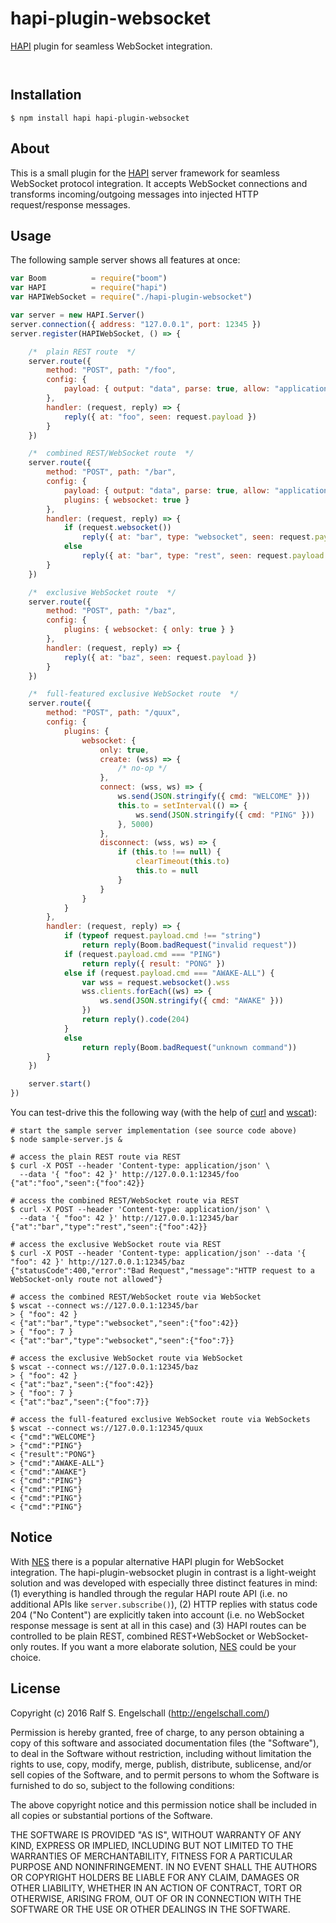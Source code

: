 
hapi-plugin-websocket
=====================

[HAPI](http://hapijs.com/) plugin for seamless WebSocket integration.

<p/>
<img src="https://nodei.co/npm/hapi-plugin-websocket.png?downloads=true&stars=true" alt=""/>

<p/>
<img src="https://david-dm.org/rse/hapi-plugin-websocket.png" alt=""/>

Installation
------------

```shell
$ npm install hapi hapi-plugin-websocket
```

About
-----

This is a small plugin for the [HAPI](http://hapijs.com/) server
framework for seamless WebSocket protocol integration. It accepts
WebSocket connections and transforms incoming/outgoing messages into
injected HTTP request/response messages.

Usage
-----

The following sample server shows all features at once:

```js
var Boom          = require("boom")
var HAPI          = require("hapi")
var HAPIWebSocket = require("./hapi-plugin-websocket")

var server = new HAPI.Server()
server.connection({ address: "127.0.0.1", port: 12345 })
server.register(HAPIWebSocket, () => {

    /*  plain REST route  */
    server.route({
        method: "POST", path: "/foo",
        config: {
            payload: { output: "data", parse: true, allow: "application/json" },
        },
        handler: (request, reply) => {
            reply({ at: "foo", seen: request.payload })
        }
    })

    /*  combined REST/WebSocket route  */
    server.route({
        method: "POST", path: "/bar",
        config: {
            payload: { output: "data", parse: true, allow: "application/json" },
            plugins: { websocket: true }
        },
        handler: (request, reply) => {
            if (request.websocket())
                reply({ at: "bar", type: "websocket", seen: request.payload })
            else
                reply({ at: "bar", type: "rest", seen: request.payload })
        }
    })

    /*  exclusive WebSocket route  */
    server.route({
        method: "POST", path: "/baz",
        config: {
            plugins: { websocket: { only: true } }
        },
        handler: (request, reply) => {
            reply({ at: "baz", seen: request.payload })
        }
    })

    /*  full-featured exclusive WebSocket route  */
    server.route({
        method: "POST", path: "/quux",
        config: {
            plugins: {
                websocket: {
                    only: true,
                    create: (wss) => {
                        /* no-op */
                    },
                    connect: (wss, ws) => {
                        ws.send(JSON.stringify({ cmd: "WELCOME" }))
                        this.to = setInterval(() => {
                            ws.send(JSON.stringify({ cmd: "PING" }))
                        }, 5000)
                    },
                    disconnect: (wss, ws) => {
                        if (this.to !== null) {
                            clearTimeout(this.to)
                            this.to = null
                        }
                    }
                }
            }
        },
        handler: (request, reply) => {
            if (typeof request.payload.cmd !== "string")
                return reply(Boom.badRequest("invalid request"))
            if (request.payload.cmd === "PING")
                return reply({ result: "PONG" })
            else if (request.payload.cmd === "AWAKE-ALL") {
                var wss = request.websocket().wss
                wss.clients.forEach((ws) => {
                    ws.send(JSON.stringify({ cmd: "AWAKE" }))
                })
                return reply().code(204)
            }
            else
                return reply(Boom.badRequest("unknown command"))
        }
    })

    server.start()
})
```

You can test-drive this the following way (with the help
of [curl](https://curl.haxx.se/) and [wscat](https://www.npmjs.com/package/wscat)):

```shell
# start the sample server implementation (see source code above)
$ node sample-server.js &

# access the plain REST route via REST
$ curl -X POST --header 'Content-type: application/json' \
  --data '{ "foo": 42 }' http://127.0.0.1:12345/foo
{"at":"foo","seen":{"foo":42}}

# access the combined REST/WebSocket route via REST
$ curl -X POST --header 'Content-type: application/json' \
  --data '{ "foo": 42 }' http://127.0.0.1:12345/bar
{"at":"bar","type":"rest","seen":{"foo":42}}

# access the exclusive WebSocket route via REST
$ curl -X POST --header 'Content-type: application/json' --data '{ "foo": 42 }' http://127.0.0.1:12345/baz
{"statusCode":400,"error":"Bad Request","message":"HTTP request to a WebSocket-only route not allowed"}

# access the combined REST/WebSocket route via WebSocket
$ wscat --connect ws://127.0.0.1:12345/bar
> { "foo": 42 }
< {"at":"bar","type":"websocket","seen":{"foo":42}}
> { "foo": 7 }
< {"at":"bar","type":"websocket","seen":{"foo":7}}

# access the exclusive WebSocket route via WebSocket
$ wscat --connect ws://127.0.0.1:12345/baz
> { "foo": 42 }
< {"at":"baz","seen":{"foo":42}}
> { "foo": 7 }
< {"at":"baz","seen":{"foo":7}}

# access the full-featured exclusive WebSocket route via WebSockets
$ wscat --connect ws://127.0.0.1:12345/quux
< {"cmd":"WELCOME"}
> {"cmd":"PING"}
< {"result":"PONG"}
> {"cmd":"AWAKE-ALL"}
< {"cmd":"AWAKE"}
< {"cmd":"PING"}
< {"cmd":"PING"}
< {"cmd":"PING"}
< {"cmd":"PING"}
```

Notice
------

With [NES](https://github.com/hapijs/nes) there is a popular alternative
HAPI plugin for WebSocket integration. The hapi-plugin-websocket
plugin in contrast is a light-weight solution and was developed
with especially three distinct features in mind: (1) everything
is handled through the regular HAPI route API (i.e. no additional
APIs like `server.subscribe()`), (2) HTTP replies with status code
204 ("No Content") are explicitly taken into account (i.e. no
WebSocket response message is sent at all in this case) and (3) HAPI
routes can be controlled to be plain REST, combined REST+WebSocket
or WebSocket-only routes. If you want a more elaborate solution,
[NES](https://github.com/hapijs/nes) could be your choice.

License
-------

Copyright (c) 2016 Ralf S. Engelschall (http://engelschall.com/)

Permission is hereby granted, free of charge, to any person obtaining
a copy of this software and associated documentation files (the
"Software"), to deal in the Software without restriction, including
without limitation the rights to use, copy, modify, merge, publish,
distribute, sublicense, and/or sell copies of the Software, and to
permit persons to whom the Software is furnished to do so, subject to
the following conditions:

The above copyright notice and this permission notice shall be included
in all copies or substantial portions of the Software.

THE SOFTWARE IS PROVIDED "AS IS", WITHOUT WARRANTY OF ANY KIND,
EXPRESS OR IMPLIED, INCLUDING BUT NOT LIMITED TO THE WARRANTIES OF
MERCHANTABILITY, FITNESS FOR A PARTICULAR PURPOSE AND NONINFRINGEMENT.
IN NO EVENT SHALL THE AUTHORS OR COPYRIGHT HOLDERS BE LIABLE FOR ANY
CLAIM, DAMAGES OR OTHER LIABILITY, WHETHER IN AN ACTION OF CONTRACT,
TORT OR OTHERWISE, ARISING FROM, OUT OF OR IN CONNECTION WITH THE
SOFTWARE OR THE USE OR OTHER DEALINGS IN THE SOFTWARE.

